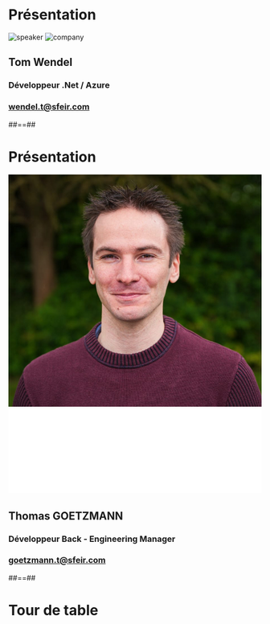 <!-- .slide: class="speaker-slide" -->

# Présentation

![speaker](./assets/images/speakers/genez-t.png)
![company](./assets/images/logo-sfeir-blanc.png)

## Tom Wendel 

### Développeur .Net / Azure

<!-- .element: class="icon-rule icon-first" -->

### wendel.t@sfeir.com

<!-- .element: class="icon-mail icon-third" -->

##==##

<!-- .slide: class="speaker-slide" -->

# Présentation

![speaker](../../assets/speakers/thomas-goetzmann-photo.jpg)
![company](../../assets/images/logo-sfeir-blanc.png)

## Thomas GOETZMANN

### Développeur Back - Engineering Manager

<!-- .element: class="icon-rule icon-first" -->

### goetzmann.t@sfeir.com

<!-- .element: class="icon-mail icon-third" -->

##==##

<!-- .slide: class="transition-bg-blue-1" -->

# Tour de table


<!-- Partager
- Expériences
- Poinnts forts
- Attentes
-->
